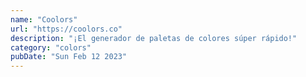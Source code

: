 ```yaml
---
name: "Coolors"
url: "https://coolors.co"
description: "¡El generador de paletas de colores súper rápido!"
category: "colors"
pubDate: "Sun Feb 12 2023"
---
```

